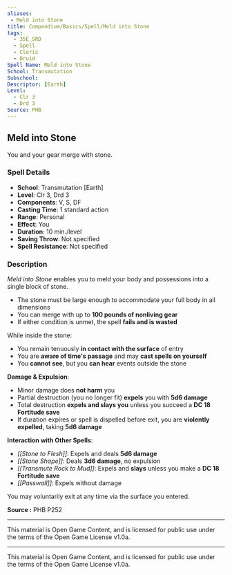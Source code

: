 ```yaml
---
aliases:
 - Meld into Stone
title: Compendium/Basics/Spell/Meld into Stone
tags:  
  - 35E_SRD  
  - Spell  
  - Cleric  
  - Druid  
Spell Name: Meld into Stone
School: Transmutation
Subschool: 
Descriptor: [Earth]
Level:  
  - Clr 3  
  - Drd 3  
Source: PHB
---
```


## Meld into Stone

You and your gear merge with stone.

### Spell Details

- **School**: Transmutation [Earth]  
- **Level**: Clr 3, Drd 3  
- **Components**: V, S, DF  
- **Casting Time**: 1 standard action  
- **Range**: Personal  
- **Effect**: You  
- **Duration**: 10 min./level  
- **Saving Throw**: Not specified  
- **Spell Resistance**: Not specified  

### Description

*Meld into Stone* enables you to meld your body and possessions into a single block of stone.  
- The stone must be large enough to accommodate your full body in all dimensions  
- You can merge with up to **100 pounds of nonliving gear**  
- If either condition is unmet, the spell **fails and is wasted**

While inside the stone:
- You remain tenuously **in contact with the surface** of entry  
- You are **aware of time's passage** and may **cast spells on yourself**  
- You **cannot see**, but you **can hear** events outside the stone  

**Damage & Expulsion**:
- Minor damage does **not harm** you  
- Partial destruction (you no longer fit) **expels** you with **5d6 damage**  
- Total destruction **expels and slays you** unless you succeed a **DC 18 Fortitude save**  
- If duration expires or spell is dispelled before exit, you are **violently expelled**, taking **5d6 damage**

**Interaction with Other Spells**:
- *[[Stone to Flesh]]*: Expels and deals **5d6 damage**  
- *[[Stone Shape]]*: Deals **3d6 damage**, no expulsion  
- *[[Transmute Rock to Mud]]*: Expels and **slays** unless you make a **DC 18 Fortitude save**  
- *[[Passwall]]*: Expels without damage  

You may voluntarily exit at any time via the surface you entered.


**Source :** PHB P252

---

This material is Open Game Content, and is licensed for public use under  
the terms of the Open Game License v1.0a.

---

This material is Open Game Content, and is licensed for public use under the terms of the Open Game License v1.0a.
